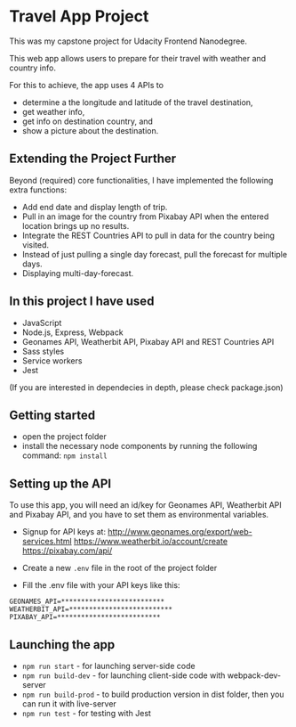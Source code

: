 ﻿# Travel App Project 

This was my capstone project for Udacity Frontend Nanodegree.

This web app allows users to prepare for their travel with weather and country info.

For this to achieve, the app uses 4 APIs to 
 - determine a the longitude and latitude of the travel destination,
 - get weather info,
 - get info on destination country, and
 - show a picture about the destination.

## Extending the Project Further

Beyond (required) core functionalities, I have implemented the following extra functions:
 - Add end date and display length of trip.
 - Pull in an image for the country from Pixabay API when the entered location brings up no results.
 - Integrate the REST Countries API to pull in data for the country being visited.
 - Instead of just pulling a single day forecast, pull the forecast for multiple days.
 - Displaying multi-day-forecast.

## In this project I have used

- JavaScript
- Node.js, Express, Webpack
- Geonames API, Weatherbit API, Pixabay API and REST Countries API
- Sass styles
- Service workers
- Jest

(If you are interested in dependecies in depth, please check package.json)

## Getting started

- open the project folder
- install the necessary node components by running the following command:
	`npm install`

## Setting up the API

To use this app, you will need an id/key for Geonames API, Weatherbit API and Pixabay API,
and you have to set them as environmental variables.

- Signup for API keys at:
	http://www.geonames.org/export/web-services.html
   https://www.weatherbit.io/account/create
   https://pixabay.com/api/

- Create a new ```.env``` file in the root of the project folder

- Fill the .env file with your API keys like this:

```
GEONAMES_API=**************************
WEATHERBIT_API=**************************
PIXABAY_API=**************************
```

## Launching the app

 - `npm run start`       - for launching server-side code
 - `npm run build-dev`   - for launching client-side code with webpack-dev-server
 - `npm run build-prod`  - to build production version in dist folder, then you can run it with live-server
 - `npm run test`        - for testing with Jest

